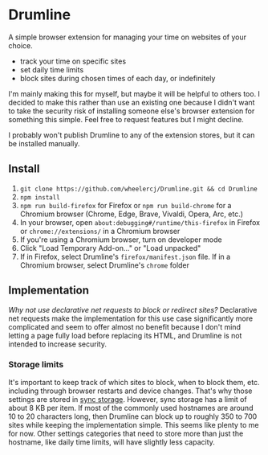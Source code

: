 # Drumline

A simple browser extension for managing your time on websites of your choice.

- track your time on specific sites
- set daily time limits
- block sites during chosen times of each day, or indefinitely

I'm mainly making this for myself, but maybe it will be helpful to others too. I decided to make this rather than use an existing one because I didn't want to take the security risk of installing someone else's browser extension for something this simple. Feel free to request features but I might decline.

I probably won't publish Drumline to any of the extension stores, but it can be installed manually.

## Install

1. `git clone https://github.com/wheelercj/Drumline.git && cd Drumline`
2. `npm install`
3. `npm run build-firefox` for Firefox or `npm run build-chrome` for a Chromium browser (Chrome, Edge, Brave, Vivaldi, Opera, Arc, etc.)
4. In your browser, open `about:debugging#/runtime/this-firefox` in Firefox or `chrome://extensions/` in a Chromium browser
5. If you're using a Chromium browser, turn on developer mode
6. Click "Load Temporary Add-on..." or "Load unpacked"
7. If in Firefox, select Drumline's `firefox/manifest.json` file. If in a Chromium browser, select Drumline's `chrome` folder

## Implementation

*Why not use declarative net requests to block or redirect sites?* Declarative net requests make the implementation for this use case significantly more complicated and seem to offer almost no benefit because I don't mind letting a page fully load before replacing its HTML, and Drumline is not intended to increase security.

### Storage limits

It's important to keep track of which sites to block, when to block them, etc. including through browser restarts and device changes. That's why those settings are stored in [sync storage](https://developer.chrome.com/docs/extensions/reference/api/storage#storage_areas). However, sync storage has a limit of about 8 KB per item. If most of the commonly used hostnames are around 10 to 20 characters long, then Drumline can block up to roughly 350 to 700 sites while keeping the implementation simple. This seems like plenty to me for now. Other settings categories that need to store more than just the hostname, like daily time limits, will have slightly less capacity.
